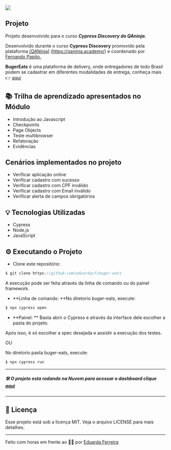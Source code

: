 [![](https://user-images.githubusercontent.com/56574192/178992468-5193e05d-d28c-43a7-8185-66cdbf483f88.png)](https://user-images.githubusercontent.com/56574192/178992468-5193e05d-d28c-43a7-8185-66cdbf483f88.png)

## Projeto
Projeto desenvolvido para o curso ***Cypress Discovery do QAninja.***

Desenvolvido durante o curso **Cypress Discovery** promovido pela plataforma [[QANinja]](https://pages.qacademy.io/migracao "[QANinja]") (https://qaninja.academy/) e coordenado por [Fernando Papito.](https://www.linkedin.com/in/papitoio/ "Fernando Papito.")

**BugerEats** é uma plataforma de delivery, onde entregadores de todo Brasil podem se cadastrar em diferentes modalidades de entrega, conheça mais 👉 [aqui](https://buger-eats-qa.vercel.app/ "aqui")

## 📚 Trilha de aprendizado apresentados no Módulo
- Introdução ao Javascript
- Checkpoints
- Page Objects
- Teste multibrowser
- Refatoração
- Evidências

## Cenários implementados no projeto
- Verificar aplicação online
- Verificar cadastro com sucesso
- Verificar cadastro com CPF inválido
- Verificar cadastro com Email inválido
- Verificar alerta de campos obrigatórios

## 💡 Tecnologias Utilizadas
- Cypress
- Node.js
- JavaScript

## ⚙️ Executando o Projeto
- Clone este repositório:
```javascript
$ git clone https://github.com/eduardacf/buger-eats
```
A execução pode ser feita através da linha de comando ou do painel framework.

- **Linha de comando: **No diretorio buger-eats, execute:

```javascript
$ npx cypress open
```

- **Painel: **  Basta abrir o Cypress e através da interface dele escolher a pasta do projeto.

Após isso, é só escolher a spec desejada e assistir a execução dos testes.

OU

No diretorio pasta buger-eats, execute:

```javascript
$ npx cypress run
```

------------


##### 🛠️ O projeto esta rodando na Nuvem para acessar o dashboard clique [aqui](https://dashboard.cypress.io/projects/tnvq67/runs/3/test-results?actions=%5B%5D&browsers=%5B%5D&groups=%5B%5D&isFlaky=%5B%5D&modificationDateRange=%7B%22startDate%22%3A%221970-01-01%22%2C%22endDate%22%3A%222038-01-19%22%7D&orderBy=EXECUTION_ORDER&oses=%5B%5D&specs=%5B%5D&statuses=%5B%5D&testingTypesEnum=%5B%5D "aqui")

------------


## 📝 Licença
Esse projeto está sob a licença MIT. Veja o arquivo LICENSE para mais detalhes.

------------


Feito com horas em frente ao 👨‍💻 por [Eduarda Ferreira](https://www.linkedin.com/in/eduarda-ferreira/ "Eduarda Ferreira")
